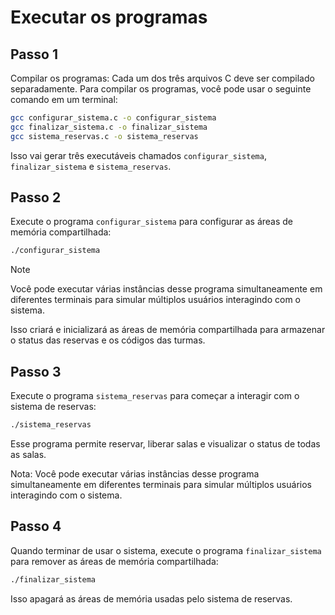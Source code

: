 # Executar os programas

## Passo 1
Compilar os programas:
Cada um dos três arquivos C deve ser compilado separadamente. Para compilar os programas, você pode usar o seguinte comando em um terminal:
```bash
gcc configurar_sistema.c -o configurar_sistema
gcc finalizar_sistema.c -o finalizar_sistema
gcc sistema_reservas.c -o sistema_reservas
```
Isso vai gerar três executáveis chamados `configurar_sistema`, `finalizar_sistema` e `sistema_reservas`.

## Passo 2
Execute o programa `configurar_sistema` para configurar as áreas de memória compartilhada:

```bash
./configurar_sistema
```

> [!NOTE]
> Você pode executar várias instâncias desse programa simultaneamente em diferentes terminais para simular múltiplos usuários interagindo com o sistema.

Isso criará e inicializará as áreas de memória compartilhada para armazenar o status das reservas e os códigos das turmas.

## Passo 3
Execute o programa `sistema_reservas` para começar a interagir com o sistema de reservas:


```bash
./sistema_reservas
```
Esse programa permite reservar, liberar salas e visualizar o status de todas as salas.

Nota: Você pode executar várias instâncias desse programa simultaneamente em diferentes terminais para simular múltiplos usuários interagindo com o sistema.

## Passo 4
Quando terminar de usar o sistema, execute o programa `finalizar_sistema` para remover as áreas de memória compartilhada:


```bash
./finalizar_sistema
```
Isso apagará as áreas de memória usadas pelo sistema de reservas.
